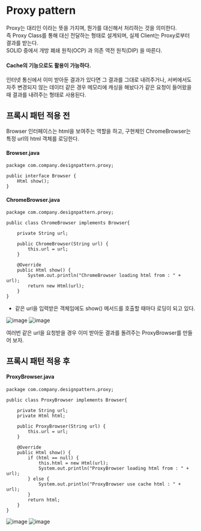 # Proxy pattern
Proxy는 대리인 이라는 뜻을 가지며, 뭔가를 대신해서 처리하는 것을 의미한다.<br>
즉 Proxy Class를 통해 대신 전달하는 형태로 설계되며, 실제 Client는 Proxy로부터 결과를 받는다.<br>
SOLID 중에서 개방 폐쇄 원칙(OCP) 과 의존 역전 원칙(DIP) 을 따른다.

#### Cache의 기능으로도 활용이 가능하다.
인터넷 통신에서 이미 받아둔 결과가 있다면 그 결과를 그대로 내려주거나,
서버에서도 자주 변경되지 않는 데이터 같은 경우 메모리에 캐싱을 해놨다가 같은 요청이 들어왔을 때 결과를 내려주는 형태로 사용된다.

## 프록시 패턴 적용 전
Browser 인터페이스는 html을 보여주는 역할을 하고, 구현체인 ChromeBrowser는 특정 url의 html 객체를 로딩한다.
#### Browser.java
```
package com.company.designpattern.proxy;

public interface Browser {
    Html show();
}
```
#### ChromeBrowser.java
```
package com.company.designpattern.proxy;

public class ChromeBrowser implements Browser{

    private String url;

    public ChromeBrowser(String url) {
        this.url = url;
    }

    @Override
    public Html show() {
        System.out.println("ChromeBrowser loading html from : " + url);
        return new Html(url);
    }
}
```
- 같은 url을 입력받은 객체임에도 show() 메서드를 호출할 때마다 로딩이 되고 있다.

![image](https://user-images.githubusercontent.com/92259017/150148822-9fd65acb-243b-4077-acf5-2216f84a9c63.png)
![image](https://user-images.githubusercontent.com/92259017/150148874-b5fd7aec-9f3e-495d-aa71-fe371cdf92e7.png)

여러번 같은 url을 요청받을 경우 이미 받아둔 결과를 돌려주는 ProxyBrowser를 만들어 보자.

## 프록시 패턴 적용 후
#### ProxyBrowser.java
```
package com.company.designpattern.proxy;

public class ProxyBrowser implements Browser{

    private String url;
    private Html html;

    public ProxyBrowser(String url) {
        this.url = url;
    }

    @Override
    public Html show() {
        if (html == null) {
            this.html = new Html(url);
            System.out.println("ProxyBrowser loading html from : " + url);
        } else {
            System.out.println("ProxyBrowser use cache html : " + url);
        }
        return html;
    }
}
```
![image](https://user-images.githubusercontent.com/92259017/150150104-5c8f1b9e-bdea-4574-bc9a-9fc1aaf7a6f2.png)
![image](https://user-images.githubusercontent.com/92259017/150150177-f74fde29-82fb-4e5f-9bc7-e4eeb6fc6b7f.png)

